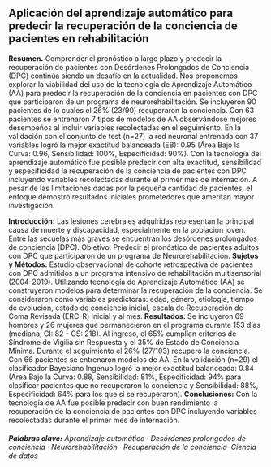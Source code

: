 ## Aplicación del aprendizaje automático para predecir la recuperación de la conciencia de pacientes en rehabilitación


**Resumen.** Comprender el pronóstico a largo plazo y predecir la recuperación de pacientes con Desórdenes Prolongados de Conciencia (DPC) continúa siendo un desafío en la actualidad. Nos proponemos explorar la viabilidad del uso de la tecnología de Aprendizaje Automático (AA) para predecir la recuperación de la conciencia en pacientes con DPC que participaron de un programa de neurorehabilitación. Se incluyeron 90 pacientes ​de lo cuales el 26% (23/90) recuperaron la conciencia. Con 63 pacientes se entrenaron 7 tipos de modelos de AA observándose mejores desempeños al incluir variables recolectadas en el seguimiento. En la validación con el conjunto de test (n=27) la red neuronal entrenada con 37 variables logró la mejor exactitud balanceada (EB): 0.95 (Área Bajo la Curva: 0.96, Sensibilidad: 100%, Especificidad: 90%). Con la tecnología del aprendizaje automático fue posible predecir con alta exactitud, sensibilidad y especificidad la recuperación de la conciencia de pacientes con DPC incluyendo variables recolectadas durante el primer mes de internación. A pesar de las limitaciones dadas por la pequeña cantidad de pacientes, el enfoque demostró resultados iniciales prometedores que ameritan mayor investigación.

**Introducción:** Las lesiones cerebrales adquiridas representan la principal causa de muerte y discapacidad, especialmente en la población joven. Entre las secuelas más graves se encuentran los desórdenes prolongados de conciencia (DPC). Objetivo: Predecir el pronóstico de  pacientes adultos con DPC que participaron de un programa de Neurorehabilitación. 
**Sujetos y Métodos:** Estudio observacional de cohorte retrospectiva de pacientes con DPC admitidos a un programa intensivo de rehabilitación multisensorial (2004-2019). Utilizando tecnología de Aprendizaje Automático (AA) se construyeron modelos  para determinar la recuperación de la conciencia. Se consideraron como variables predictoras: edad, género, etiología, tiempo de evolución, estado de conciencia inicial, escala de Recuperación de Coma Revisada (ERC-R) inicial y al mes.
**Resultados:** Se incluyeron 69 hombres y 26 mujeres que permanecieron en el programa durante 153 días (mediana, CI: 82 - CS: 218). Al ingreso, el 65% cumplían criterios de Síndrome de Vigilia sin Respuesta y el 35% de Estado de Conciencia Mínima. Durante el seguimiento el 26% (27/103) recuperó la conciencia. Con 66 pacientes se entrenaron modelos de AA. En la validación (n=29) el clasificador Bayesiano Ingenuo logró la mejor exactitud balanceada: 0.84 (Área Bajo la Curva: 0.88, Sensibilidad: 81%, Especificidad: 94% para clasificar pacientes que no recuperaron la conciencia y Sensibilidad: 88%, Especificidad: 64% para los que sí se recuperaron). 
**Conclusiones:** Con la tecnología de AA fue posible predecir con buen rendimiento la recuperación de la conciencia de pacientes con DPC incluyendo variables recolectadas durante el primer mes de internación.

###### **Palabras clave:** Aprendizaje automático ​·​ Desórdenes prolongados de conciencia ​·​ Neurorehabilitación ​·​ Recuperación de la conciencia ​·​ Ciencia de datos

